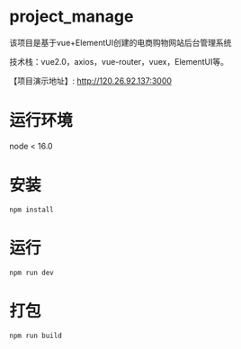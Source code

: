 # project_manage


该项目是基于vue+ElementUI创建的电商购物网站后台管理系统

技术栈：vue2.0，axios，vue-router，vuex，ElementUI等。 

【项目演示地址】: http://120.26.92.137:3000

# 运行环境
node < 16.0

# 安装
```
npm install
```

# 运行
```
npm run dev
```

# 打包
```
npm run build
```
